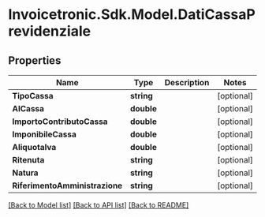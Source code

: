 # Invoicetronic.Sdk.Model.DatiCassaPrevidenziale

## Properties

Name | Type | Description | Notes
------------ | ------------- | ------------- | -------------
**TipoCassa** | **string** |  | [optional] 
**AlCassa** | **double** |  | [optional] 
**ImportoContributoCassa** | **double** |  | [optional] 
**ImponibileCassa** | **double** |  | [optional] 
**AliquotaIva** | **double** |  | [optional] 
**Ritenuta** | **string** |  | [optional] 
**Natura** | **string** |  | [optional] 
**RiferimentoAmministrazione** | **string** |  | [optional] 

[[Back to Model list]](../../README.md#documentation-for-models) [[Back to API list]](../../README.md#documentation-for-api-endpoints) [[Back to README]](../../README.md)

